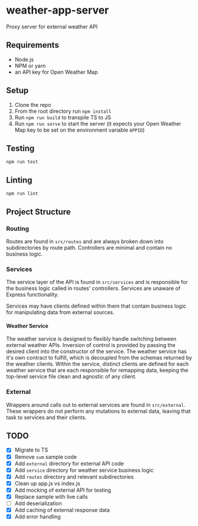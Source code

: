# weather-app-server
Proxy server for external weather API

## Requirements
- Node.js
- NPM or yarn
- an API key for Open Weather Map

## Setup
1. Clone the repo
1. From the root directory run `npm install`
1. Run `npm run build` to transpile TS to JS
1. Run `npm run serve` to start the server (it expects your Open Weather Map key to be set on the environment variable `APPID`)

## Testing
`npm run test`

## Linting
`npm run lint`

## Project Structure

### Routing

Routes are found in `src/routes` and are always broken down into subdirectories by route path. Controllers are minimal and contain no business logic.

### Services

The service layer of the API is found in `src/services` and is responsible for the business logic called in routes' controllers. Services are unaware of Express functionality.

Services may have clients defined within them that contain business logic for manipulating data from external sources.

#### Weather Service

The weather service is designed to flexibly handle switching between external weather APIs. Inversion of control is provided by passing the desired client into the constructor of the service. The weather service has it's own contract to fulfill, which is decoupled from the schemas returned by the weather clients. Within the service, distinct clients are defined for each weather service that are each responsible for remapping data, keeping the top-level service file clean and agnostic of any client.

### External

Wrappers around calls out to external services are found in `src/external`. These wrappers do not perform any mutations to external data, leaving that task to services and their clients.

## TODO
- [x] Migrate to TS
- [x] Remove `sum` sample code
- [x] Add `external` directory for external API code
- [x] Add `service` directory for weather service business logic
- [x] Add `routes` directory and relevant subdirectories
- [x] Clean up app.js vs index.js
- [x] Add mocking of external API for testing
- [x] Replace sample with live calls
- [ ] Add deserialization
- [x] Add caching of external response data
- [x] Add error handling
